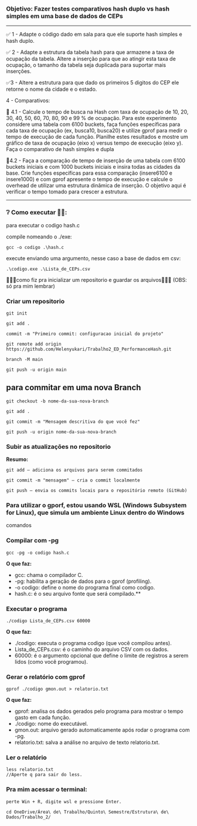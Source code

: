 ###  Objetivo:  Fazer testes comparativos hash duplo vs hash simples em uma base de dados de CEPs
---
✅ 1 - Adapte o código dado em sala para que ele suporte hash simples e hash duplo.

✅ 2 - Adapte a estrutura da tabela hash para que armazene a taxa de ocupação da tabela. Altere a inserção para que ao atingir esta taxa de ocupação, o tamanho da tabela seja duplicada para suportar mais inserções. 

✅3 - Altere a estrutura para que dado os primeiros 5 digitos do CEP ele retorne o nome da cidade e o estado.

4 - Comparativos:

🔄 4.1 - Calcule o tempo de busca na Hash com taxa de ocupação de 10, 20, 30, 40, 50, 60, 70, 80, 90 e 99 % de ocupação.  Para este experimento considere uma tabela com 6100 buckets, faça funções específicas para cada taxa de ocupação (ex, busca10, busca20) e utilize gprof para medir o tempo de execução de cada função. Planilhe estes resultados e mostre um gráfico de taxa de ocupação (eixo x) versus tempo de execução (eixo y). Faça o comparativo de hash simples e dupla

 🔄4.2  - Faça a comparação de tempo de inserção de uma tabela com 6100 buckets iniciais  e com 1000 buckets iniciais e insira todas as cidades da base. Crie funções específicas para essa comparação (insere6100 e insere1000) e  com gprof apresente o tempo de execução e calcule o overhead de utilizar uma estrutura dinâmica de inserção. O objetivo aqui é verificar o tempo tomado para crescer a estrutura.

---


### ❔ Como executar  👩‍💻:

para executar o codigo hash.c


compile nomeando o ./exe:

    gcc -o codigo .\hash.c 


execute enviando uma argumento, nesse caso a base de dados em csv:

    .\codigo.exe .\Lista_de_CEPs.csv

 🐙🐙🐙como fiz pra inicializar um repositorio e guardar os arquivos🐙🐙🐙 (OBS: só pra mim lembrar)

 ### Criar um repositorio 
    git init

    git add .

    commit -m "Primeiro commit: configuracao inicial do projeto"

    git remote add origin https://github.com/Helenyukari/Trabalho2_ED_PerformanceHash.git

    branch -M main
    
    git push -u origin main

  ## para commitar em uma nova Branch

    git checkout -b nome-da-sua-nova-branch

    git add .

    git commit -m "Mensagem descritiva do que você fez"

    git push -u origin nome-da-sua-nova-branch

  ### Subir as atualizações no repositorio

  **Resumo:**

    git add — adiciona os arquivos para serem commitados

    git commit -m "mensagem" — cria o commit localmente

    git push — envia os commits locais para o repositório remoto (GitHub)



### Para utilizar o **gporf**, estou usando WSL (Windows Subsystem for Linux), que simula um ambiente Linux dentro do Windows

comandos

### Compilar com -pg

    gcc -pg -o codigo hash.c

  **O que faz:**
  * gcc: chama o compilador C.
  * -pg: habilita a geração de dados para o gprof (profiling).
  * -o codigo: define o nome do programa final como codigo.
  * hash.c: é o seu arquivo fonte que será compilado.**



### Executar o programa

    ./codigo Lista_de_CEPs.csv 60000

   **O que faz:**

  * ./codigo: executa o programa codigo (que você compilou antes).
  * Lista_de_CEPs.csv: é o caminho do arquivo CSV com os dados.
  * 60000: é o argumento opcional que define o limite de registros a serem lidos (como você programou).
  
### Gerar o relatório com gprof 

    gprof ./codigo gmon.out > relatorio.txt

  **O que faz:**

  * gprof: analisa os dados gerados pelo programa para mostrar o tempo gasto em cada função.
  * ./codigo: nome do executável.
  * gmon.out: arquivo gerado automaticamente após rodar o programa com -pg.
  * relatorio.txt: salva a análise no arquivo de texto relatorio.txt.

### Ler o relatório

    less relatorio.txt
    //Aperte q para sair do less.
    

### Pra mim acessar o terminal:

    perte Win + R, digite wsl e pressione Enter.

    cd OneDrive/Área\ de\ Trabalho/Quinto\ Semestre/Estrutura\ de\ Dados/Trabalho_2/